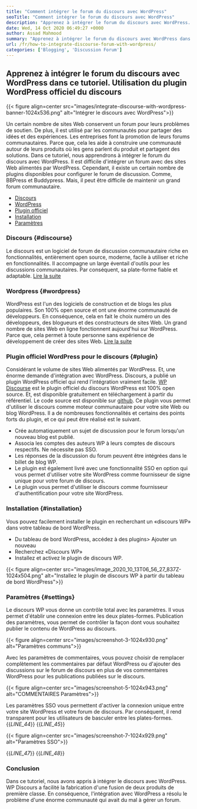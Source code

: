 ```yaml
---
title: "Comment intégrer le forum du discours avec WordPress" 
seoTitle: "Comment intégrer le forum du discours avec WordPress" 
description: "Apprenez à intégrer le forum du discours avec WordPress. Installation et configuration du plugin officiel du discours pour WordPress." 
date: Wed, 14 Oct 2020 06:49:27 +0000
author: Assad Mahmood
summary: "Apprenez à intégrer le forum du discours avec WordPress dans ce tutoriel. Utilisation du plugin WordPress officiel du discours" 
url: /fr/how-to-integrate-discourse-forum-with-wordpress/
categories: ['Blogging', 'Discussion Forum']
---
```


## Apprenez à intégrer le forum du discours avec WordPress dans ce tutoriel. Utilisation du plugin WordPress officiel du discours

{{< figure align=center src="images/integrate-discourse-with-wordpress-banner-1024x536.png" alt="Intégrer le discours avec WordPress">}}

Un certain nombre de sites Web conservent un forum pour leurs problèmes de soutien. De plus, il est utilisé par les communautés pour partager des idées et des expériences. Les entreprises font la promotion de leurs forums communautaires. Parce que, cela les aide à construire une communauté autour de leurs produits où les gens parlent du produit et partagent des solutions. Dans ce tutoriel, nous apprendrons à intégrer le forum du discours avec WordPress.
Il est difficile d'intégrer un forum avec des sites Web alimentés par WordPress. Cependant, il existe un certain nombre de plugins disponibles pour configurer le forum de discussion. Comme, BBPress et Buddypress. Mais, il peut être difficile de maintenir un grand forum communautaire.
  * [Discours][1]
  * [WordPress][2]
  * [Plugin officiel][3]
  * [Installation][4]
  * [Paramètres][5]


### Discours {#discourse}

Le discours est un logiciel de forum de discussion communautaire riche en fonctionnalités, entièrement open source, moderne, facile à utiliser et riche en fonctionnalités. Il accompagne un large éventail d'outils pour les discussions communautaires. Par conséquent, sa plate-forme fiable et adaptable. [Lire la suite][6]


### Wordpress {#wordpress}

WordPress est l'un des logiciels de construction et de blogs les plus populaires. Son 100% open source et ont une énorme communauté de développeurs. En conséquence, cela en fait le choix numéro un des développeurs, des blogueurs et des constructeurs de sites Web. Un grand nombre de sites Web en ligne fonctionnent aujourd'hui sur WordPress. Parce que, cela permet à toute personne sans expérience de développement de créer des sites Web. [Lire la suite][7]


### Plugin officiel WordPress pour le discours {#plugin}

Considérant le volume de sites Web alimentés par WordPress. Et, une énorme demande d'intégration avec WordPress. Discours, a publié un plugin WordPress officiel qui rend l'intégration vraiment facile.
[WP Discourse][8] est le plugin officiel du discours WordPress est 100% open source. Et, est disponible gratuitement en téléchargement à partir du référentiel. Le code source est disponible sur [github][9].
Ce plugin vous permet d'utiliser le discours comme moteur communautaire pour votre site Web ou blog WordPress. Il a de nombreuses fonctionnalités et certains des points forts du plugin, et ce qui peut être réalisé est le suivant.
  * Crée automatiquement un sujet de discussion pour le forum lorsqu'un nouveau blog est publié.
  * Associa les comptes des auteurs WP à leurs comptes de discours respectifs. Ne nécessite pas SSO.
  * Les réponses de la discussion du forum peuvent être intégrées dans le billet de blog WP.
  * Le plugin est également livré avec une fonctionnalité SSO en option qui vous permet d'utiliser votre site WordPress comme fournisseur de signe unique pour votre forum de discours.
  * Le plugin vous permet d'utiliser le discours comme fournisseur d'authentification pour votre site WordPress.


### Installation {#installation}

Vous pouvez facilement installer le plugin en recherchant un «discours WP» dans votre tableau de bord WordPress.
  * Du tableau de bord WordPress, accédez à des plugins> Ajouter un nouveau
  * Recherchez «Discours WP»
  * Installez et activez le plugin de discours WP.

{{< figure align=center src="images/image_2020_10_13T06_56_27_837Z-1024x504.png" alt="Installez le plugin de discours WP à partir du tableau de bord WordPress">}}



### Paramètres {#settings}

Le discours WP vous donne un contrôle total avec les paramètres. Il vous permet d'établir une connexion entre les deux plates-formes. Publication des paramètres, vous permet de contrôler la façon dont vous souhaitez publier le contenu de WordPress au discours.

{{< figure align=center src="images/screenshot-3-1024x930.png" alt="Paramètres communs">}}

Avec les paramètres de commentaires, vous pouvez choisir de remplacer complètement les commentaires par défaut WordPress ou d'ajouter des discussions sur le forum de discours en plus de vos commentaires WordPress pour les publications publiées sur le discours.

{{< figure align=center src="images/screenshot-5-1024x943.png" alt="COMMENTAIRES Paramètres">}}

Les paramètres SSO vous permettent d'activer la connexion unique entre votre site WordPress et votre forum de discours. Par conséquent, il rend transparent pour les utilisateurs de basculer entre les plates-formes.
{{_LINE_44_}}
{{_LINE_45_}}

{{< figure align=center src="images/screenshot-7-1024x929.png" alt="Paramètres SSO">}}

{{_LINE_47_}}
{{_LINE_48_}}

### Conclusion
Dans ce tutoriel, nous avons appris à intégrer le discours avec WordPress. WP Discours a facilité la fabrication d'une fusion de deux produits de première classe. En conséquence, l'intégration avec WordPress a résolu le problème d'une énorme communauté qui avait du mal à gérer un forum.



 [1]: #discourse
 [2]: #wordpress
 [3]: #plugin
 [4]: #installation
 [5]: #settings
 [6]: https://products.containerize.com/discussion-forum/discourse
 [7]: https://products.containerize.com/blogging/wordpress
 [8]: https://wordpress.org/plugins/wp-discourse/
 [9]: https://github.com/discourse/wp-discourse
